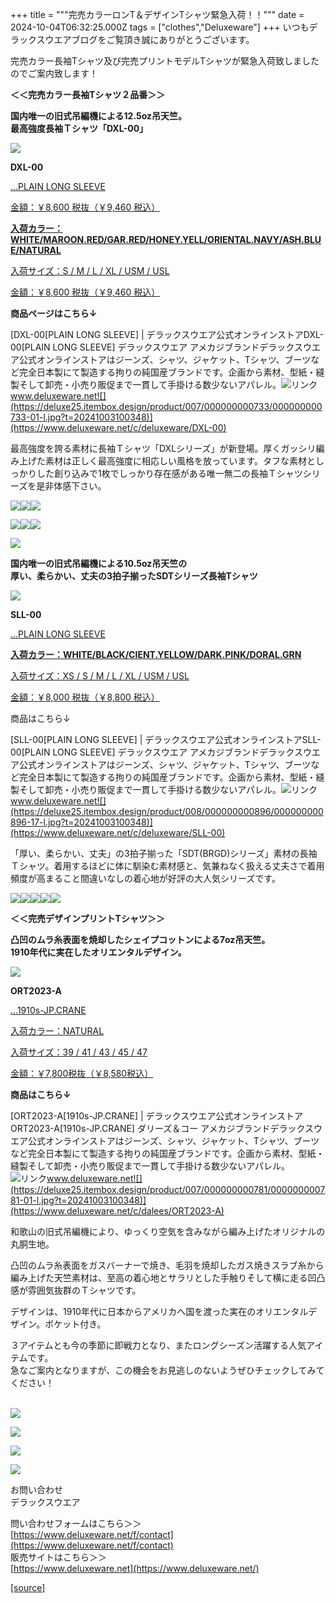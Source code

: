 +++
title = """完売カラーロンT＆デザインTシャツ緊急入荷！！"""
date = 2024-10-04T06:32:25.000Z
tags = ["clothes","Deluxeware"]
+++
いつもデラックスウエアブログをご覧頂き誠にありがとうございます。

完売カラー長袖Tシャツ及び完売プリントモデルTシャツが緊急入荷致しましたのでご案内致します！

**＜＜完売カラー長袖Tシャツ２品番＞＞**

**国内唯一の旧式吊編機による12.5oz吊天竺。  
最高強度長袖Ｔシャツ「DXL-00」**

[![](https://stat.ameba.jp/user_images/20241003/17/deluxeware/45/47/j/o0800080015493628593.jpg)](https://stat.ameba.jp/user_images/20241003/17/deluxeware/45/47/j/o0800080015493628593.jpg)

**DXL-00**

[...PLAIN LONG SLEEVE](https://www.deluxeware.net/c/deluxeware/DXL-00)

[金額：￥8,600 税抜（￥9,460 税込）](https://www.deluxeware.net/c/deluxeware/DXL-00)

**[入荷カラー：WHITE/MAROON.RED/GAR.RED/HONEY.YELL/ORIENTAL.NAVY/ASH.BLUE/NATURAL](https://www.deluxeware.net/c/deluxeware/DXL-00)**

[入荷サイズ：S / M / L / XL / USM / USL](https://www.deluxeware.net/c/deluxeware/DXL-00)

[金額：￥8,600 税抜（￥9,460 税込）](https://www.deluxeware.net/c/deluxeware/DXL-00)

**商品ページはこちら↓**

[DXL-00\[PLAIN LONG SLEEVE\] | デラックスウエア公式オンラインストアDXL-00\[PLAIN LONG SLEEVE\] デラックスウエア アメカジブランドデラックスウエア公式オンラインストアはジーンズ、シャツ、ジャケット、Tシャツ、ブーツなど完全日本製にて製造する拘りの純国産ブランドです。企画から素材、型紙・縫製そして卸売・小売り販促まで一貫して手掛ける数少ないアパレル。![リンク](https://c.stat100.ameba.jp/ameblo/symbols/v3.20.0/svg/gray/editor_link.svg)www.deluxeware.net![](https://deluxe25.itembox.design/product/007/000000000733/000000000733-01-l.jpg?t=20241003100348)](https://www.deluxeware.net/c/deluxeware/DXL-00)

最高強度を誇る素材に長袖Ｔシャツ「DXLシリーズ」が新登場。厚くガッシリ編み上げた素材は正しく最高強度に相応しい風格を放っています。タフな素材としっかりした創り込みで1枚でしっかり存在感がある唯一無二の長袖Ｔシャツシリーズを是非体感下さい。

[![](https://stat.ameba.jp/user_images/20241003/15/deluxeware/a6/e3/j/o0800080015493593230.jpg)](https://stat.ameba.jp/user_images/20241003/15/deluxeware/a6/e3/j/o0800080015493593230.jpg)[![](https://stat.ameba.jp/user_images/20241003/15/deluxeware/8a/aa/j/o0800080015493595495.jpg)](https://stat.ameba.jp/user_images/20241003/15/deluxeware/8a/aa/j/o0800080015493595495.jpg)[![](https://stat.ameba.jp/user_images/20241003/15/deluxeware/39/7b/j/o0800080015493595205.jpg)](https://stat.ameba.jp/user_images/20241003/15/deluxeware/39/7b/j/o0800080015493595205.jpg)

[![](https://stat.ameba.jp/user_images/20241003/15/deluxeware/6c/70/j/o0800080015493595037.jpg)](https://stat.ameba.jp/user_images/20241003/15/deluxeware/6c/70/j/o0800080015493595037.jpg)[![](https://stat.ameba.jp/user_images/20241003/15/deluxeware/77/1d/j/o0800080015493595051.jpg)](https://stat.ameba.jp/user_images/20241003/15/deluxeware/77/1d/j/o0800080015493595051.jpg)[![](https://stat.ameba.jp/user_images/20241003/15/deluxeware/70/66/j/o0800080015493595351.jpg)](https://stat.ameba.jp/user_images/20241003/15/deluxeware/70/66/j/o0800080015493595351.jpg)

[![](https://stat.ameba.jp/user_images/20241003/15/deluxeware/af/85/j/o0800080015493595831.jpg)](https://stat.ameba.jp/user_images/20241003/15/deluxeware/af/85/j/o0800080015493595831.jpg)

**国内唯一の旧式吊編機による10.5oz吊天竺の  
厚い、柔らかい、丈夫の3拍子揃ったSDTシリーズ長袖Tシャツ**

[![](https://stat.ameba.jp/user_images/20241003/15/deluxeware/37/cf/j/o0800080015493600779.jpg)](https://stat.ameba.jp/user_images/20241003/15/deluxeware/37/cf/j/o0800080015493600779.jpg)

**SLL-00**

[...PLAIN LONG SLEEVE](https://www.deluxeware.net/c/deluxeware/SLL-00)

**[入荷カラー：WHITE/BLACK/CIENT.YELLOW/DARK.PINK/DORAL.GRN](https://www.deluxeware.net/c/deluxeware/SLL-00)**

[入荷サイズ：XS / S / M / L / XL / USM / USL](https://www.deluxeware.net/c/deluxeware/SLL-00)

[金額：￥8,000 税抜（￥8,800 税込）](https://www.deluxeware.net/c/deluxeware/SLL-00)

商品はこちら↓

[SLL-00\[PLAIN LONG SLEEVE\] | デラックスウエア公式オンラインストアSLL-00\[PLAIN LONG SLEEVE\] デラックスウエア アメカジブランドデラックスウエア公式オンラインストアはジーンズ、シャツ、ジャケット、Tシャツ、ブーツなど完全日本製にて製造する拘りの純国産ブランドです。企画から素材、型紙・縫製そして卸売・小売り販促まで一貫して手掛ける数少ないアパレル。![リンク](https://c.stat100.ameba.jp/ameblo/symbols/v3.20.0/svg/gray/editor_link.svg)www.deluxeware.net![](https://deluxe25.itembox.design/product/008/000000000896/000000000896-17-l.jpg?t=20241003100348)](https://www.deluxeware.net/c/deluxeware/SLL-00)

「厚い、柔らかい、丈夫」の3拍子揃った「SDT(BRGD)シリーズ」素材の長袖Ｔシャツ。着用するほどに体に馴染む素材感と、気兼ねなく扱える丈夫さで着用頻度が高まること間違いなしの着心地が好評の大人気シリーズです。

[![](https://stat.ameba.jp/user_images/20241003/15/deluxeware/a6/e3/j/o0800080015493593230.jpg)](https://stat.ameba.jp/user_images/20241003/15/deluxeware/a6/e3/j/o0800080015493593230.jpg)[![](https://stat.ameba.jp/user_images/20241003/15/deluxeware/20/fb/j/o0800080015493593219.jpg)](https://stat.ameba.jp/user_images/20241003/15/deluxeware/20/fb/j/o0800080015493593219.jpg)[![](https://stat.ameba.jp/user_images/20241003/15/deluxeware/24/93/j/o0800080015493593221.jpg)](https://stat.ameba.jp/user_images/20241003/15/deluxeware/24/93/j/o0800080015493593221.jpg)[![](https://stat.ameba.jp/user_images/20241003/15/deluxeware/16/14/j/o0800080015493593224.jpg)](https://stat.ameba.jp/user_images/20241003/15/deluxeware/16/14/j/o0800080015493593224.jpg)[![](https://stat.ameba.jp/user_images/20241003/15/deluxeware/72/9c/j/o0800080015493593228.jpg)](https://stat.ameba.jp/user_images/20241003/15/deluxeware/72/9c/j/o0800080015493593228.jpg)

**＜＜完売デザインプリントTシャツ＞＞**

  
**凸凹のムラ糸表面を焼却したシェイプコットンによる7oz吊天竺。  
1910年代に実在したオリエンタルデザイン。**

[![](https://stat.ameba.jp/user_images/20241003/15/deluxeware/90/3e/j/o0800080015493603410.jpg)](https://stat.ameba.jp/user_images/20241003/15/deluxeware/90/3e/j/o0800080015493603410.jpg)

**ORT2023-A**

[...1910s-JP.CRANE](https://www.deluxeware.net/c/dalees/ORT2023-A)

[入荷カラー：NATURAL](https://www.deluxeware.net/c/dalees/ORT2023-A)

[入荷サイズ：39 / 41 / 43 / 45 / 47](https://www.deluxeware.net/c/dalees/ORT2023-A)

[金額：￥7,800税抜（￥8,580税込）](https://www.deluxeware.net/c/dalees/ORT2023-A)

**商品はこちら↓**

[ORT2023-A\[1910s-JP.CRANE\] | デラックスウエア公式オンラインストアORT2023-A\[1910s-JP.CRANE\] ダリーズ＆コー アメカジブランドデラックスウエア公式オンラインストアはジーンズ、シャツ、ジャケット、Tシャツ、ブーツなど完全日本製にて製造する拘りの純国産ブランドです。企画から素材、型紙・縫製そして卸売・小売り販促まで一貫して手掛ける数少ないアパレル。![リンク](https://c.stat100.ameba.jp/ameblo/symbols/v3.20.0/svg/gray/editor_link.svg)www.deluxeware.net![](https://deluxe25.itembox.design/product/007/000000000781/000000000781-01-l.jpg?t=20241003100348)](https://www.deluxeware.net/c/dalees/ORT2023-A)

  
和歌山の旧式吊編機により、ゆっくり空気を含みながら編み上げたオリジナルの丸胴生地。

凸凹のムラ糸表面をガスバーナーで焼き、毛羽を焼却したガス焼きスラブ糸から編み上げた天竺素材は、至高の着心地とサラリとした手触りそして横に走る凹凸感が雰囲気抜群のＴシャツです。

デザインは、1910年代に日本からアメリカへ国を渡った実在のオリエンタルデザイン。ポケット付き。

  
３アイテムとも今の季節に即戦力となり、またロングシーズン活躍する人気アイテムです。  
急なご案内となりますが、この機会をお見逃しのないようぜひチェックしてみてください！  
 

[![](https://stat.ameba.jp/user_images/20240614/12/deluxeware/fb/b4/j/o0800026015451324172.jpg?caw=800)](https://www.deluxeware.net/c/2024FWreserveall)

[![](https://stat.ameba.jp/user_images/20240315/15/deluxeware/04/7f/j/o0800026015413271803.jpg?caw=800)](https://www.instagram.com/deluxeware/?hl=ja)

[![](https://stat.ameba.jp/user_images/20220415/12/deluxeware/3b/ce/j/o0800026015103175481.jpg?caw=800)](https://www.deluxeware.net/f/headstore)

[![](https://stat.ameba.jp/user_images/20220415/12/deluxeware/d7/c6/j/o0800026015103175487.jpg?caw=800)](https://www.deluxeware.net/)

お問い合わせ  
デラックスウエア

問い合わせフォームはこちら＞＞  
[https://www.deluxeware.net/f/contact](https://www.deluxeware.net/f/contact)  
販売サイトはこちら＞＞  
[https://www.deluxeware.net](https://www.deluxeware.net/)

[[source]](https://ameblo.jp/deluxeware/entry-12869868943.html)
